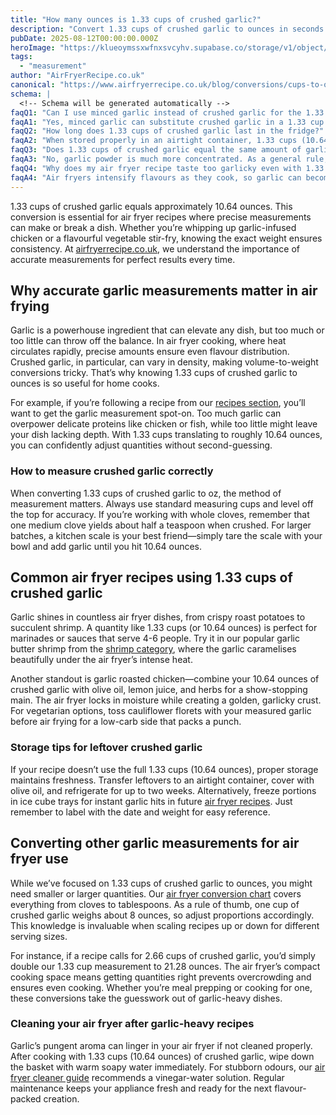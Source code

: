 ```yaml
---
title: "How many ounces is 1.33 cups of crushed garlic?"
description: "Convert 1.33 cups of crushed garlic to ounces in seconds with our easy guide. Perfect for air fryer recipes and meal prep!"
pubDate: 2025-08-12T00:00:00.000Z
heroImage: "https://klueoymssxwfnxsvcyhv.supabase.co/storage/v1/object/public/Shmucket/how-many-ounces-is-1-33-cups-of-crushed-garlic.webp"
tags:
  - "measurement"
author: "AirFryerRecipe.co.uk"
canonical: "https://www.airfryerrecipe.co.uk/blog/conversions/cups-to-ounces/how-many-ounces-is-1-33-cups-of-crushed-garlic"
schema: |
  <!-- Schema will be generated automatically -->
faqQ1: "Can I use minced garlic instead of crushed garlic for the 1.33 cup measurement?"
faqA1: "Yes, minced garlic can substitute crushed garlic in a 1.33 cup measurement, but the weight may differ slightly. Minced garlic is typically more compact, so 1.33 cups would weigh closer to 11 ounces. Always check your recipe’s requirements and adjust seasoning to taste."
faqQ2: "How long does 1.33 cups of crushed garlic last in the fridge?"
faqA2: "When stored properly in an airtight container, 1.33 cups (10.64 ounces) of crushed garlic lasts about 1-2 weeks in the fridge. For longer storage, freeze it in portions. The garlic may lose some pungency over time but remains safe to use in air fryer recipes."
faqQ3: "Does 1.33 cups of crushed garlic equal the same amount of garlic powder?"
faqA3: "No, garlic powder is much more concentrated. As a general rule, 1/8 teaspoon of garlic powder equals one fresh garlic clove. For 1.33 cups (about 50-60 cloves), you’d need roughly 6-7 teaspoons of powder. Always adjust to taste preference."
faqQ4: "Why does my air fryer recipe taste too garlicky even with 1.33 cups measured correctly?"
faqA4: "Air fryers intensify flavours as they cook, so garlic can become more pronounced. Try reducing the amount slightly or balancing it with acidic ingredients like lemon juice. The high heat also causes garlic to cook faster, so adding it later in the cooking process might help."
---
```

<p>1.33 cups of crushed garlic equals approximately 10.64 ounces. This conversion is essential for air fryer recipes where precise measurements can make or break a dish. Whether you’re whipping up garlic-infused chicken or a flavourful vegetable stir-fry, knowing the exact weight ensures consistency. At <a href=https://www.airfryerrecipe.co.uk>airfryerrecipe.co.uk</a>, we understand the importance of accurate measurements for perfect results every time.</p>  

<h2>Why accurate garlic measurements matter in air frying</h2>  
<p>Garlic is a powerhouse ingredient that can elevate any dish, but too much or too little can throw off the balance. In air fryer cooking, where heat circulates rapidly, precise amounts ensure even flavour distribution. Crushed garlic, in particular, can vary in density, making volume-to-weight conversions tricky. That’s why knowing 1.33 cups of crushed garlic to ounces is so useful for home cooks.</p>  
<p>For example, if you’re following a recipe from our <a href=https://www.airfryerrecipe.co.uk/recipes>recipes section</a>, you’ll want to get the garlic measurement spot-on. Too much garlic can overpower delicate proteins like chicken or fish, while too little might leave your dish lacking depth. With 1.33 cups translating to roughly 10.64 ounces, you can confidently adjust quantities without second-guessing.</p>  

<h3>How to measure crushed garlic correctly</h3>  
<p>When converting 1.33 cups of crushed garlic to oz, the method of measurement matters. Always use standard measuring cups and level off the top for accuracy. If you’re working with whole cloves, remember that one medium clove yields about half a teaspoon when crushed. For larger batches, a kitchen scale is your best friend—simply tare the scale with your bowl and add garlic until you hit 10.64 ounces.</p>  

<h2>Common air fryer recipes using 1.33 cups of crushed garlic</h2>  
<p>Garlic shines in countless air fryer dishes, from crispy roast potatoes to succulent shrimp. A quantity like 1.33 cups (or 10.64 ounces) is perfect for marinades or sauces that serve 4-6 people. Try it in our popular garlic butter shrimp from the <a href=https://www.airfryerrecipe.co.uk/recipe-category/shrimp>shrimp category</a>, where the garlic caramelises beautifully under the air fryer’s intense heat.</p>  
<p>Another standout is garlic roasted chicken—combine your 10.64 ounces of crushed garlic with olive oil, lemon juice, and herbs for a show-stopping main. The air fryer locks in moisture while creating a golden, garlicky crust. For vegetarian options, toss cauliflower florets with your measured garlic before air frying for a low-carb side that packs a punch.</p>  

<h3>Storage tips for leftover crushed garlic</h3>  
<p>If your recipe doesn’t use the full 1.33 cups (10.64 ounces), proper storage maintains freshness. Transfer leftovers to an airtight container, cover with olive oil, and refrigerate for up to two weeks. Alternatively, freeze portions in ice cube trays for instant garlic hits in future <a href=https://www.airfryerrecipe.co.uk>air fryer recipes</a>. Just remember to label with the date and weight for easy reference.</p>  

<h2>Converting other garlic measurements for air fryer use</h2>  
<p>While we’ve focused on 1.33 cups of crushed garlic to ounces, you might need smaller or larger quantities. Our <a href=https://www.airfryerrecipe.co.uk/air-fryer-conversion-chart>air fryer conversion chart</a> covers everything from cloves to tablespoons. As a rule of thumb, one cup of crushed garlic weighs about 8 ounces, so adjust proportions accordingly. This knowledge is invaluable when scaling recipes up or down for different serving sizes.</p>  
<p>For instance, if a recipe calls for 2.66 cups of crushed garlic, you’d simply double our 1.33 cup measurement to 21.28 ounces. The air fryer’s compact cooking space means getting quantities right prevents overcrowding and ensures even cooking. Whether you’re meal prepping or cooking for one, these conversions take the guesswork out of garlic-heavy dishes.</p>  

<h3>Cleaning your air fryer after garlic-heavy recipes</h3>  
<p>Garlic’s pungent aroma can linger in your air fryer if not cleaned properly. After cooking with 1.33 cups (10.64 ounces) of crushed garlic, wipe down the basket with warm soapy water immediately. For stubborn odours, our <a href=https://www.airfryerrecipe.co.uk/air-fryer-cleaner>air fryer cleaner guide</a> recommends a vinegar-water solution. Regular maintenance keeps your appliance fresh and ready for the next flavour-packed creation.</p>
